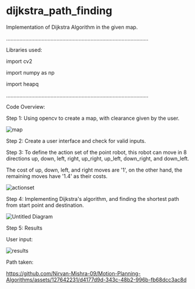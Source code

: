 # dijkstra_path_finding
Implementation of Dijkstra Algorithm in the given map.

................................................................................................

Libraries used:

import cv2

import numpy as np


import heapq

................................................................................................

Code Overview:

Step 1: Using opencv to create a map, with clearance given by the user.

![map](https://github.com/Nirvan-Mishra-09/Motion-Planning-Algorithms/assets/127642231/1da78fa1-47a0-4468-833a-e8b9965f92b1)




Step 2: Create a user interface and check for valid inputs.

Step 3: To define the action set of the point robot, this robot can move in 8 directions up, down, left, right, up_right, up_left, down_right, and down_left. 

The cost of up, down, left, and right moves are '1', on the other hand, the remaining moves have '1.4' as their costs.

![actionset](https://github.com/Nirvan-Mishra-09/dijkstra_path_finding/assets/127642231/2b684585-8463-4e4c-8046-b2a1359147ba)



Step 4: Implementing Dijkstra's algorithm, and finding the shortest path from start point and destination. 

![Untitled Diagram](https://github.com/Nirvan-Mishra-09/dijkstra_path_finding/assets/127642231/3bb6980d-b994-4282-bf15-1ebfc0839944)



Step 5: Results 

User input: 

![results](https://github.com/Nirvan-Mishra-09/dijkstra_path_finding/assets/127642231/c6834084-285d-4224-b9c5-8cc73e9434e9)



Path taken:





https://github.com/Nirvan-Mishra-09/Motion-Planning-Algorithms/assets/127642231/d4177d9d-343c-48b2-996b-fb68dcc3ac8d







